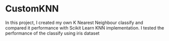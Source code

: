 <h1>CustomKNN</h1>
In this project, I created my own K Nearest Neighbour classify and compared it performance with Scikit Learn KNN implementation. I tested the performance of the classify using iris dataset
